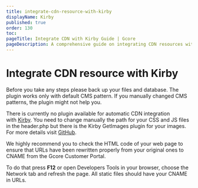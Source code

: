 ```yaml
---
title: integrate-cdn-resource-with-kirby
displayName: Kirby
published: true
order: 130
toc:
pageTitle: Integrate CDN with Kirby Guide | Gcore
pageDescription: A comprehensive guide on integrating CDN resources with Kirby CMS to enhance your site's speed and user experience.
---
```

# Integrate CDN resource with Kirby

Before you take any steps please back up your files and database. The plugin works only with default CMS pattern. If you manually changed CMS patterns, the plugin might not help you.

There is currently no plugin available for automatic CDN integration with <a href="https://getkirby.com" target="_blank">Kirby</a>. You need to change manually the path for your CSS and JS files in the header.php but there is the Kirby GetImages plugin for your images. For more details visit <a href="https://github.com/RobBrazier/kirby-getimage" target="_blank">GitHub</a>.

We highly recommend you to check the HTML code of your web page to ensure that URLs have been rewritten properly from your original ones to CNAME from the Gcore Customer Portal.

To do that press **F12** or open Developers Tools in your browser, choose the Network tab and refresh the page. All static files should have your CNAME in URLs.